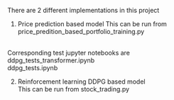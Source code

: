 There are 2 different implementations in this project

1) Price prediction based model
This can be run from price_predition_based_portfolio_training.py
<br>
Corresponding test jupyter notebooks are <br> 
ddpg_tests_transformer.ipynb<br>
ddpg_tests.ipynb

2) Reinforcement learning DDPG based model<br>
This can be run from stock_trading.py